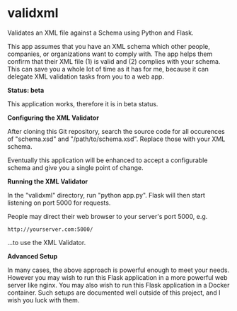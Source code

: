 # validxml

Validates an XML file against a Schema using Python and Flask.

This app assumes that you have an XML schema which other people, companies,
or organizations want to comply with.  The app helps them confirm that their
XML file (1) is valid and (2) complies with your schema.  This can save you
a whole lot of time as it has for me, because it can delegate XML validation
tasks from you to a web app.

**Status: beta**

This application works, therefore it is in beta status.

**Configuring the XML Validator**

After cloning this Git repository, search the source code for all
occurences of "schema.xsd" and "/path/to/schema.xsd".  Replace those with
your XML schema.

Eventually this application will be enhanced to accept a configurable schema
and give you a single point of change.

**Running the XML Validator**

In the "validxml" directory, run "python app.py".  Flask will then start
listening on port 5000 for requests.

People may direct their web browser to your server's port 5000, e.g.

    http://yourserver.com:5000/

...to use the XML Validator.

**Advanced Setup**

In many cases, the above approach is powerful enough to meet your needs.
However you may wish to run this Flask application in a more powerful
web server like nginx.  You may also wish to run this Flask application
in a Docker container.  Such setups are documented well outside of this
project, and I wish you luck with them.


